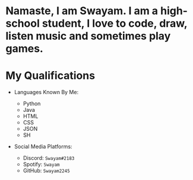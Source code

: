 # Namaste, I am Swayam. I am a high-school student, I love to code, draw, listen music and sometimes play games.

# My Qualifications
- Languages Known By Me:
  - Python
  - Java
  - HTML
  - CSS
  - JSON
  - SH

- Social Media Platforms:
  - Discord: `Swayam#2183`
  - Spotify: `Swayam`
  - GitHub: `Swayam2245`
